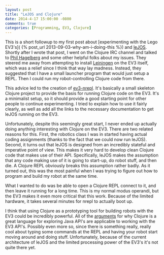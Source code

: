 ```yaml
---
layout: post
title: "LeJOS and Clojure"
date: 2014-4-17 15:00:00 -0800
comments: true
categories: [Programming, EV3, Clojure]
---
```


This is a short followup to my first post about
[experimenting with the Lego EV3's](
{% post_url 2013-09-03-why-am-i-doing-this %}) and [leJOS]. Shortly
after I wrote that post, I went on the Clojure IRC channel and talked
to [Phil Hagelberg][technomancy] and some other helpful folks about my
issues. They steered me away from attempting to install [Leiningen] on
the EV3 itself, which was a relief since I think that way lay
madness. Instead, they suggested that I have a small launcher program
that would just setup a REPL. Then I could run my robot-controlling
Clojure code from there.

<!--more-->

This advice led to the creation of [ev3-nrepl]. It's basically a small
skeleton Clojure project to provide the basis for running Clojure code
on the EV3. It's a minimalist setup, so it should provide a good
starting point for other people to continue experimenting. I tried to
explain how to use it fairly clearly, as well as add all the links to
the necessary documentation to get leJOS running on the EV3.

Unfortunately, despite this seemingly great start, I never ended up
actually doing anything interesting with Clojure on the EV3. There are
two related reasons for this. First, the robotics class I was in
started having actual coding assignments (thanks to the fact that we
could now run leJOS). Second, it turns out that leJOS is designed from
an incredibly stateful and imperative point of view. This makes it
very hard to develop clean Clojure code that makes use of their
API. Specifically, leJOS makes the assumption that any code making use
of it is going to start-up, do robot stuff, and then die. A Clojure
REPL obviously breaks this assumption rather badly. As it turned out,
this was the most painful when I was trying to figure out how to
program and build my robot at the same time.

What I wanted to do was be able to open a Clojure REPL connect to it,
and then leave it running for a long time. This is my normal modus
operandi, but the EV3 makes it even more critical that this
work. Because of the limited hardware, it takes several minutes for
nrepl to actually boot up.

I think that using Clojure as a prototyping tool for building robots
with the EV3 could be incredibly powerful. All of the
[arguments](http://www.infoq.com/presentations/Clojure-Java-Interop)
for why Clojure is a great language for exploring Java API's are
applicable to working with the EV3 API's. Possibly even more so, since
there is something really, really cool about typing some commands at
the REPL and having your robot start moving around and doing
stuff. Unfortunately, because of the current architecture of leJOS and
the limited processing power of the EV3's it's not quite there yet.

[leJOS]: http://lejos.org
[technomancy]: http://technomancy.us/
[leiningen]: http://leiningen.org/
[ev3-nrepl]: https://github.com/RadicalZephyr/ev3-nrepl
